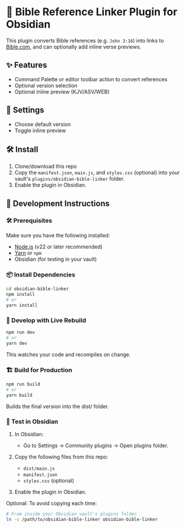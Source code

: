 # 📖 Bible Reference Linker Plugin for Obsidian

This plugin converts Bible references (e.g. `John 3:16`) into links to [Bible.com](https://www.bible.com), and can optionally add inline verse previews.

## ✨ Features

- Command Palette or editor toolbar action to convert references
- Optional version selection
- Optional inline preview (KJV/ASV/WEB)

## 🔧 Settings

- Choose default version
- Toggle inline preview

## 🛠️ Install

1. Clone/download this repo
2. Copy the `manifest.json`, `main.js`, and `styles.css` (optional) into your vault's `plugins/obsidian-bible-linker` folder.
3. Enable the plugin in Obsidian.

## 🧪 Development Instructions

### 🛠 Prerequisites

Make sure you have the following installed:

- [Node.js](https://nodejs.org/) (v22 or later recommended)
- [Yarn](https://yarnpkg.com/) or `npm`
- Obsidian (for testing in your vault)

### 📦 Install Dependencies

```bash
cd obsidian-bible-linker
npm install
# or
yarn install
```

### 🧪 Develop with Live Rebuild

```bash
npm run dev
# or
yarn dev
```

This watches your code and recompiles on change.

### 🏗 Build for Production

```bash
npm run build
# or
yarn build
```

Builds the final version into the dist/ folder.

### 🧪 Test in Obsidian

1. In Obsidian:

   - Go to Settings → Community plugins → Open plugins folder.

2. Copy the following files from this repo:

   - `dist/main.js`
   - `manifest.json`
   - `styles.css` (optional)

3. Enable the plugin in Obsidian.

Optional: To avoid copying each time:

```bash
# From inside your Obsidian vault's plugins folder
ln -s /path/to/obsidian-bible-linker obsidian-bible-linker
```

